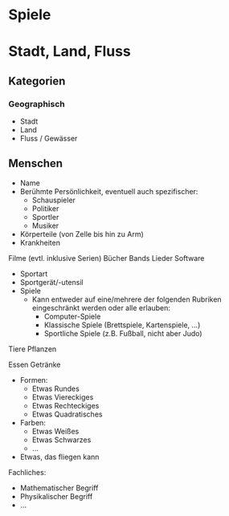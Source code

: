 # Spiele

# Stadt, Land, Fluss

## Kategorien
### Geographisch
* Stadt
* Land
* Fluss / Gewässer

## Menschen
* Name
* Berühmte Persönlichkeit, eventuell auch spezifischer:
  * Schauspieler
  * Politiker
  * Sportler
  * Musiker
* Körperteile (von Zelle bis hin zu Arm)
* Krankheiten

Filme (evtl. inklusive Serien)
Bücher
Bands
Lieder
Software
* Sportart
* Sportgerät/-utensil
* Spiele
  * Kann entweder auf eine/mehrere der folgenden Rubriken eingeschränkt werden oder alle erlauben:
    * Computer-Spiele
    * Klassische Spiele (Brettspiele, Kartenspiele, ...)
    * Sportliche Spiele (z.B. Fußball, nicht aber Judo)

Tiere
Pflanzen

Essen
Getränke

* Formen:
  * Etwas Rundes
  * Etwas Viereckiges
  * Etwas Rechteckiges
  * Etwas Quadratisches
* Farben:
  * Etwas Weißes
  * Etwas Schwarzes
  * ...
* Etwas, das fliegen kann

Fachliches:
* Mathematischer Begriff
* Physikalischer Begriff
* ...
